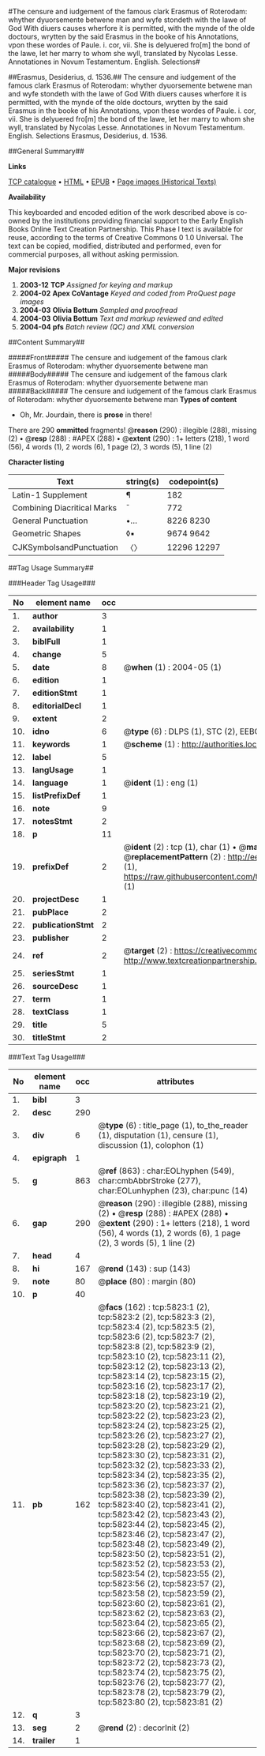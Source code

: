 #The censure and iudgement of the famous clark Erasmus of Roterodam: whyther dyuorsemente betwene man and wyfe stondeth with the lawe of God With diuers causes wherfore it is permitted, with the mynde of the olde doctours, wrytten by the said Erasmus in the booke of his Annotations, vpon these wordes of Paule. i. cor, vii. She is delyuered fro[m] the bond of the lawe, let her marry to whom she wyll, translated by Nycolas Lesse. Annotationes in Novum Testamentum. English. Selections#

##Erasmus, Desiderius, d. 1536.##
The censure and iudgement of the famous clark Erasmus of Roterodam: whyther dyuorsemente betwene man and wyfe stondeth with the lawe of God With diuers causes wherfore it is permitted, with the mynde of the olde doctours, wrytten by the said Erasmus in the booke of his Annotations, vpon these wordes of Paule. i. cor, vii. She is delyuered fro[m] the bond of the lawe, let her marry to whom she wyll, translated by Nycolas Lesse.
Annotationes in Novum Testamentum. English. Selections
Erasmus, Desiderius, d. 1536.

##General Summary##

**Links**

[TCP catalogue](http://www.ota.ox.ac.uk/tcp/)  • 
[HTML](http://tei.it.ox.ac.uk/tcp/Texts-HTML/free/A00/A00327.html)  • 
[EPUB](http://tei.it.ox.ac.uk/tcp/Texts-EPUB/free/A00/A00327.epub) • 
[Page images (Historical Texts)](https://data.historicaltexts.jisc.ac.uk/view?pubId=eebo-99841254e&pageId=eebo-99841254e-5823-1)

**Availability**

This keyboarded and encoded edition of the
	       work described above is co-owned by the institutions
	       providing financial support to the Early English Books
	       Online Text Creation Partnership. This Phase I text is
	       available for reuse, according to the terms of Creative
	       Commons 0 1.0 Universal. The text can be copied,
	       modified, distributed and performed, even for
	       commercial purposes, all without asking permission.

**Major revisions**

1. __2003-12__ __TCP__ *Assigned for keying and markup*
1. __2004-02__ __Apex CoVantage__ *Keyed and coded from ProQuest page images*
1. __2004-03__ __Olivia Bottum__ *Sampled and proofread*
1. __2004-03__ __Olivia Bottum__ *Text and markup reviewed and edited*
1. __2004-04__ __pfs__ *Batch review (QC) and XML conversion*

##Content Summary##

#####Front#####
The censure and iudgement of the famous clark Erasmus of Roterodam: whyther dyuorsemente betwene man
#####Body#####
The censure and iudgement of the famous clark Erasmus of Roterodam: whyther dyuorsemente betwene man
#####Back#####
The censure and iudgement of the famous clark Erasmus of Roterodam: whyther dyuorsemente betwene man
**Types of content**

  * Oh, Mr. Jourdain, there is **prose** in there!

There are 290 **ommitted** fragments! 
 @__reason__ (290) : illegible (288), missing (2)  •  @__resp__ (288) : #APEX (288)  •  @__extent__ (290) : 1+ letters (218), 1 word (56), 4 words (1), 2 words (6), 1 page (2), 3 words (5), 1 line (2)

**Character listing**


|Text|string(s)|codepoint(s)|
|---|---|---|
|Latin-1 Supplement|¶|182|
|Combining             Diacritical Marks|̄|772|
|General Punctuation|•…|8226 8230|
|Geometric Shapes|◊▪|9674 9642|
|CJKSymbolsandPunctuation|〈〉|12296 12297|

##Tag Usage Summary##

###Header Tag Usage###

|No|element name|occ|attributes|
|---|---|---|---|
|1.|__author__|3||
|2.|__availability__|1||
|3.|__biblFull__|1||
|4.|__change__|5||
|5.|__date__|8| @__when__ (1) : 2004-05 (1)|
|6.|__edition__|1||
|7.|__editionStmt__|1||
|8.|__editorialDecl__|1||
|9.|__extent__|2||
|10.|__idno__|6| @__type__ (6) : DLPS (1), STC (2), EEBO-CITATION (1), PROQUEST (1), VID (1)|
|11.|__keywords__|1| @__scheme__ (1) : http://authorities.loc.gov/ (1)|
|12.|__label__|5||
|13.|__langUsage__|1||
|14.|__language__|1| @__ident__ (1) : eng (1)|
|15.|__listPrefixDef__|1||
|16.|__note__|9||
|17.|__notesStmt__|2||
|18.|__p__|11||
|19.|__prefixDef__|2| @__ident__ (2) : tcp (1), char (1)  •  @__matchPattern__ (2) : ([0-9\-]+):([0-9IVX]+) (1), (.+) (1)  •  @__replacementPattern__ (2) : http://eebo.chadwyck.com/downloadtiff?vid=$1&page=$2 (1), https://raw.githubusercontent.com/textcreationpartnership/Texts/master/tcpchars.xml#$1 (1)|
|20.|__projectDesc__|1||
|21.|__pubPlace__|2||
|22.|__publicationStmt__|2||
|23.|__publisher__|2||
|24.|__ref__|2| @__target__ (2) : https://creativecommons.org/publicdomain/zero/1.0/ (1), http://www.textcreationpartnership.org/docs/. (1)|
|25.|__seriesStmt__|1||
|26.|__sourceDesc__|1||
|27.|__term__|1||
|28.|__textClass__|1||
|29.|__title__|5||
|30.|__titleStmt__|2||


###Text Tag Usage###

|No|element name|occ|attributes|
|---|---|---|---|
|1.|__bibl__|3||
|2.|__desc__|290||
|3.|__div__|6| @__type__ (6) : title_page (1), to_the_reader (1), disputation (1), censure (1), discussion (1), colophon (1)|
|4.|__epigraph__|1||
|5.|__g__|863| @__ref__ (863) : char:EOLhyphen (549), char:cmbAbbrStroke (277), char:EOLunhyphen (23), char:punc (14)|
|6.|__gap__|290| @__reason__ (290) : illegible (288), missing (2)  •  @__resp__ (288) : #APEX (288)  •  @__extent__ (290) : 1+ letters (218), 1 word (56), 4 words (1), 2 words (6), 1 page (2), 3 words (5), 1 line (2)|
|7.|__head__|4||
|8.|__hi__|167| @__rend__ (143) : sup (143)|
|9.|__note__|80| @__place__ (80) : margin (80)|
|10.|__p__|40||
|11.|__pb__|162| @__facs__ (162) : tcp:5823:1 (2), tcp:5823:2 (2), tcp:5823:3 (2), tcp:5823:4 (2), tcp:5823:5 (2), tcp:5823:6 (2), tcp:5823:7 (2), tcp:5823:8 (2), tcp:5823:9 (2), tcp:5823:10 (2), tcp:5823:11 (2), tcp:5823:12 (2), tcp:5823:13 (2), tcp:5823:14 (2), tcp:5823:15 (2), tcp:5823:16 (2), tcp:5823:17 (2), tcp:5823:18 (2), tcp:5823:19 (2), tcp:5823:20 (2), tcp:5823:21 (2), tcp:5823:22 (2), tcp:5823:23 (2), tcp:5823:24 (2), tcp:5823:25 (2), tcp:5823:26 (2), tcp:5823:27 (2), tcp:5823:28 (2), tcp:5823:29 (2), tcp:5823:30 (2), tcp:5823:31 (2), tcp:5823:32 (2), tcp:5823:33 (2), tcp:5823:34 (2), tcp:5823:35 (2), tcp:5823:36 (2), tcp:5823:37 (2), tcp:5823:38 (2), tcp:5823:39 (2), tcp:5823:40 (2), tcp:5823:41 (2), tcp:5823:42 (2), tcp:5823:43 (2), tcp:5823:44 (2), tcp:5823:45 (2), tcp:5823:46 (2), tcp:5823:47 (2), tcp:5823:48 (2), tcp:5823:49 (2), tcp:5823:50 (2), tcp:5823:51 (2), tcp:5823:52 (2), tcp:5823:53 (2), tcp:5823:54 (2), tcp:5823:55 (2), tcp:5823:56 (2), tcp:5823:57 (2), tcp:5823:58 (2), tcp:5823:59 (2), tcp:5823:60 (2), tcp:5823:61 (2), tcp:5823:62 (2), tcp:5823:63 (2), tcp:5823:64 (2), tcp:5823:65 (2), tcp:5823:66 (2), tcp:5823:67 (2), tcp:5823:68 (2), tcp:5823:69 (2), tcp:5823:70 (2), tcp:5823:71 (2), tcp:5823:72 (2), tcp:5823:73 (2), tcp:5823:74 (2), tcp:5823:75 (2), tcp:5823:76 (2), tcp:5823:77 (2), tcp:5823:78 (2), tcp:5823:79 (2), tcp:5823:80 (2), tcp:5823:81 (2)|
|12.|__q__|3||
|13.|__seg__|2| @__rend__ (2) : decorInit (2)|
|14.|__trailer__|1||
